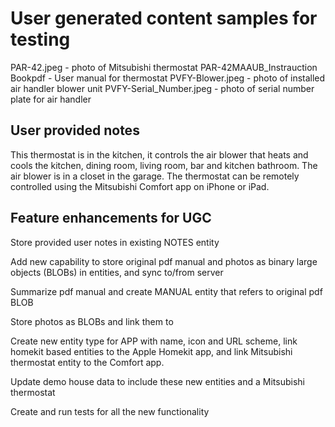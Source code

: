 
# User generated content samples for testing

PAR-42.jpeg - photo of Mitsubishi thermostat
PAR-42MAAUB_Instrauction Bookpdf - User manual for thermostat
PVFY-Blower.jpeg - photo of installed air handler blower unit
PVFY-Serial_Number.jpeg - photo of serial number plate for air handler

## User provided notes
This thermostat is in the kitchen, it controls the air blower that heats and cools the kitchen, dining room, living room, bar and kitchen bathroom. The air blower is in a closet in the garage. The thermostat can be remotely controlled using the Mitsubishi Comfort app on iPhone or iPad.

## Feature enhancements for UGC
Store provided user notes in existing NOTES entity

Add new capability to store original pdf manual and photos as binary large objects (BLOBs) in entities, and sync to/from server

Summarize pdf manual and create MANUAL entity that refers to original pdf BLOB

Store photos as BLOBs and link them to 

Create new entity type for APP with name, icon and URL scheme, link homekit based entities to the Apple Homekit app, and link Mitsubishi thermostat entity to the Comfort app.

Update demo house data to include these new entities and a Mitsubishi thermostat

Create and run tests for all the new functionality

